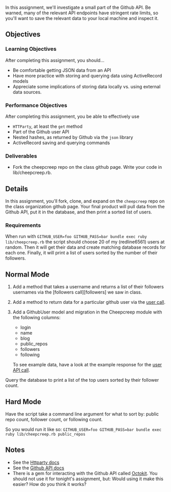 In this assignment, we'll investigate a small part of the Github API.
Be warned, many of the relevant API endpoints have stringent rate limits,
so you'll want to save the relevant data to your local machine and inspect it.

## Objectives

### Learning Objectives

After completing this assignment, you should…

* Be comfortable getting JSON data from an API
* Have more practice with storing and querying data using ActiveRecord models
* Appreciate some implications of storing data locally vs. using external data sources.

### Performance Objectives

After completing this assignment, you be able to effectively use

* `HTTParty`, at least the `get` method
* Part of the Github user API
* Nested hashes, as returned by Github via the `json` library
* ActiveRecord saving and querying commands

### Deliverables

* Fork the cheepcreep repo on the class github page.
  Write your code in lib/cheepcreep.rb.

## Details

In this assignment, you'll fork, clone, and expand on the `cheepcreep`
repo on the class organization github page. Your final product will pull
data from the Github API, put it in the database, and then print a sorted
list of users.

### Requirements

When run with `GITHUB_USER=foo GITHUB_PASS=bar bundle exec ruby lib/cheepcreep.rb`
the script should choose 20 of my (redline6561) users at random. Then it will get
their data and create matching database records for each one. Finally, it will
print a list of users sorted by the number of their followers.

## Normal Mode

1. Add a method that takes a username and returns a list of their followers usernames via the [followers call][followers] we saw in class.
2. Add a method to return data for a particular github user via the [user call][user_call].
3. Add a GithubUser model and migration in the Cheepcreep module with the following columns:
   * login
   * name
   * blog
   * public_repos
   * followers
   * following

   To see example data, have a look at the example response for the [user API call][user_call].

Query the database to print a list of the top users sorted by their follower count.

[user_call]: https://developer.github.com/v3/users/#get-a-single-user
[followers_call]: https://developer.github.com/v3/users/followers/#list-followers-of-a-user

## Hard Mode

Have the script take a command line argument for what to sort by: public repo count, follower count, or following count.

So you would run it like so: `GITHUB_USER=foo GITHUB_PASS=bar bundle exec ruby lib/cheepcreep.rb public_repos`

## Notes

* See the [Httparty docs](http://johnnunemaker.com/httparty/)
* See the [Github API docs](https://developer.github.com/v3/)
* There is a gem for interacting with the Github API called [Octokit](https://github.com/octokit/octokit.rb).
  You should not use it for tonight's assignment, but: Would using it make this easier? How do you think it works?
